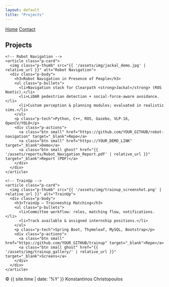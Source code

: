 ```yaml
---
layout: default
title: "Projects"
---
```


<link rel="stylesheet" href="{{ '/assets/css/style.css' | relative_url }}">

<nav class="navbar">
  <div class="links">
    <a href="{{ '/' | relative_url }}">Home</a>
    <a href="{{ '/contact' | relative_url }}">Contact</a>
  </div>
</nav>

<section class="section">
  <h1>Projects</h1>

  <div class="project-list">

    <!-- Robot Navigation -->
    <article class="p-card">
      <img class="p-thumb" src="{{ '/assets/img/jackal_demo.jpg' | relative_url }}" alt="Robot Navigation">
      <div class="p-body">
        <h3>Robot Navigation in Presence of People</h3>
        <ul class="p-bullets">
          <li>Navigation stack for Clearpath <strong>Jackal</strong> (ROS Noetic).</li>
          <li>LiDAR pedestrian detection + social-force-aware avoidance.</li>
          <li>Custom perception & planning modules; evaluated in realistic sims.</li>
        </ul>
        <p class="p-tech">Python, C++, ROS, Gazebo, VLP-16, OpenCV/YOLO</p>
        <div class="p-actions">
          <a class="btn small" href="https://github.com/YOUR_GITHUB/robot-navigation" target="_blank">Repo</a>
          <a class="btn small" href="https://YOUR_DEMO_LINK" target="_blank">Demo</a>
          <a class="btn small ghost" href="{{ '/assets/reports/Robot_Navigation_Report.pdf' | relative_url }}" target="_blank">Report (PDF)</a>
        </div>
      </div>
    </article>

    <!-- TrainUp -->
    <article class="p-card">
      <img class="p-thumb" src="{{ '/assets/img/trainup_screenshot.png' | relative_url }}" alt="TrainUp">
      <div class="p-body">
        <h3>TrainUp — Traineeship Matching</h3>
        <ul class="p-bullets">
          <li>Committee workflow: roles, matching flow, notifications.</li>
          <li>Track available & assigned internship positions.</li>
        </ul>
        <p class="p-tech">Spring Boot, Thymeleaf, MySQL, Bootstrap</p>
        <div class="p-actions">
          <a class="btn small" href="https://github.com/YOUR_GITHUB/trainup" target="_blank">Repo</a>
          <a class="btn small ghost" href="{{ '/assets/img/trainup_gallery/' | relative_url }}" target="_blank">Screens</a>
        </div>
      </div>
    </article>

</section>

<footer class="footer">
  <span>© {{ site.time | date: '%Y' }} Konstantinos Christopoulos</span>
</footer>
